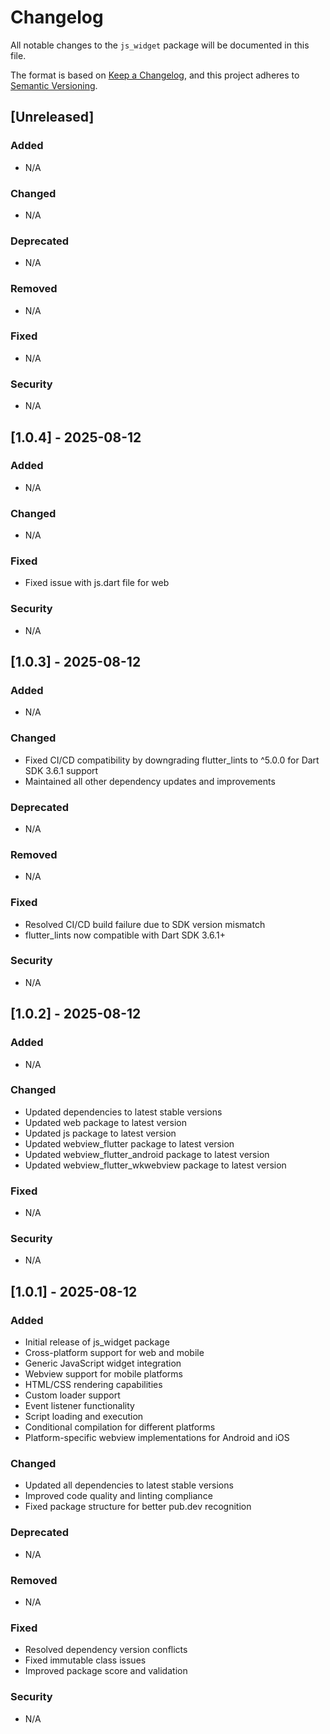 # Changelog

All notable changes to the `js_widget` package will be documented in this file.

The format is based on [Keep a Changelog](https://keepachangelog.com/en/1.0.0/),
and this project adheres to [Semantic Versioning](https://semver.org/spec/v2.0.0.html).

## [Unreleased]

### Added
- N/A

### Changed
- N/A

### Deprecated
- N/A

### Removed
- N/A

### Fixed
- N/A

### Security
- N/A

## [1.0.4] - 2025-08-12

### Added
- N/A

### Changed
- N/A

### Fixed
- Fixed issue with js.dart file for web

### Security
- N/A

## [1.0.3] - 2025-08-12

### Added
- N/A

### Changed
- Fixed CI/CD compatibility by downgrading flutter_lints to ^5.0.0 for Dart SDK 3.6.1 support
- Maintained all other dependency updates and improvements

### Deprecated
- N/A

### Removed
- N/A

### Fixed
- Resolved CI/CD build failure due to SDK version mismatch
- flutter_lints now compatible with Dart SDK 3.6.1+

### Security
- N/A

## [1.0.2] - 2025-08-12

### Added
- N/A

### Changed
- Updated dependencies to latest stable versions
- Updated web package to latest version
- Updated js package to latest version
- Updated webview_flutter package to latest version
- Updated webview_flutter_android package to latest version
- Updated webview_flutter_wkwebview package to latest version

### Fixed
- N/A

### Security
- N/A

## [1.0.1] - 2025-08-12

### Added
- Initial release of js_widget package
- Cross-platform support for web and mobile
- Generic JavaScript widget integration
- Webview support for mobile platforms
- HTML/CSS rendering capabilities
- Custom loader support
- Event listener functionality
- Script loading and execution
- Conditional compilation for different platforms
- Platform-specific webview implementations for Android and iOS

### Changed
- Updated all dependencies to latest stable versions
- Improved code quality and linting compliance
- Fixed package structure for better pub.dev recognition

### Deprecated
- N/A

### Removed
- N/A

### Fixed
- Resolved dependency version conflicts
- Fixed immutable class issues
- Improved package score and validation

### Security
- N/A

